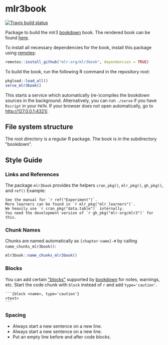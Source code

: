 # mlr3book

[![Travis build status](https://travis-ci.org/mlr-org/mlr3book.svg?branch=master)](https://travis-ci.org/mlr-org/mlr3book)

Package to build the mlr3 [bookdown](https://bookdown.org/) book.
The rendered book can be found [here](https://mlr-org.github.io/mlr3book/).

To install all necessary dependencies for the book, install this package using [remotes](https://cran.r-project.org/package=remotes):

```r
remotes::install_github("mlr-org/mlr3book", dependencies = TRUE)
```

To build the book, run the following R command in the repository root:

```r
pkgload::load_all()
serve_mlr3book()
```

This starts a service which automatically (re-)compiles the bookdown sources in the background.
Alternatively, you can run `./serve` if you have `Rscript` in your `PATH`.
If your browser does not open automatically, go to http://127.0.0.1:4321/.

## File system structure

The root directory is a regular R package.
The book is in the subdirectory "bookdown".

## Style Guide

### Links and References

The package `mlr3book` provides the helpers `cran_pkg()`, `mlr_pkg()`, `gh_pkg()`, and `ref()`
Example:

```
See the manual for `r ref("Experiment")`.
More learners can be found in `r mlr_pkg("mlr_learners")`.
We heavily use `r cran_pkg("data.table")` internally.
You need the development version of `r gh_pkg("mlr-org/mlr3")` for this.
```

### Chunk Names

Chunks are named automatically as `[chapter-name]-#` by calling `name_chunks_mlr3book()`:

```r
mlr3book::name_chunks_mlr3book()
```

### Blocks

You can add certain ["blocks"](https://bookdown.org/yihui/bookdown/custom-blocks.html) supported by [bookdown](https://github.com/rstudio/bookdown) for notes, warnings, etc.
Start the code chunk with `block` instead of `r` and add `type='caution'`.

````
```{block <name>, type='caution'}
<text>
```
````

### Spacing

- Always start a new sentence on a new line.
- Always start a new sentence on a new line.
- Put an empty line before and after code blocks.
